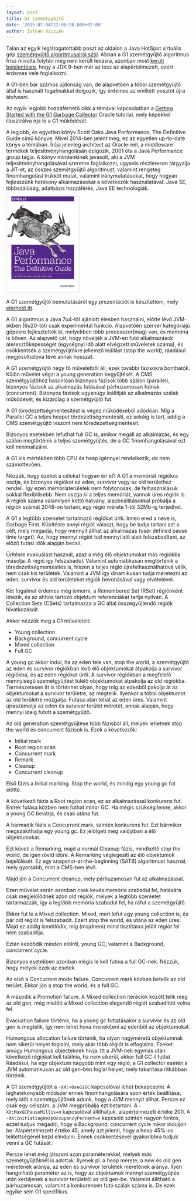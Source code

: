 ```yaml
---
layout: post
title: G1 szemétgyűjtő
date: '2015-07-04T22:00:20.000+02:00'
author: István Viczián
---
```


Talán az egyik leglátogatottabb poszt az oldalon a Java HotSpot virtuális gép
[szemétgyűjtő algoritmusairól szól](/2011/12/30/java-memoriakezeles-szemetgyujto.html). Abban a G1 szemétgyűjtő algoritmus 
friss mivolta folytán még nem került leírásra, azonban most 
[került bejelentésre](http://mail.openjdk.java.net/pipermail/jdk9-dev/2015-July/002390.html),
hogy a JDK 9-ben már az lesz az alapértelmezett, ezért érdemes vele foglalkozni.

A G1-ben bár számos újdonság van, de alapvetően a többi szemétgyűjtő által is
használt fogalmakkal dolgozik, így érdemes az említett posztot újra átolvasni.

Az egyik legjobb hozzáférhető cikk a témával kapcsolatban a 
[Getting Started with the G1 Garbage Collector](http://www.oracle.com/webfolder/technetwork/tutorials/obe/java/G1GettingStarted/index.html) 
Oracle tutorial, mely képekkel illusztrálva írja le a G1 működését.

A legjobb, és egyetlen könyv Scott Oaks Java Performance, The Definitive Guide című könyve. Mivel 2014-ben
jelent meg, ez az egyetlen up-to-date könyv a témában. Írója jelenleg architect az Oracle-nél, a middleware
termékek teljesítményhangolásán dolgozik, 2001 óta a Java Performance group tagja. A könyv mindenkinek javasolt,
aki a JVM teljesítményhangolásával szeretne foglalkozni, ugyanis részletesen tárgyalja a JIT-et, az összes
szemétgyűjtő algoritmust, valamint rengeteg finomhangolási trükköt mutat, valamint iránymutatásokat, hogy hogyan
fejlesszünk hatékony alkalmazásokat a következők használatával: Java SE, többszálúság, adatbázis hozzáférés, Java EE technológiák.

![Scott Oaks: Java Performance, The Definitive Guide](/artifacts/posts/2015-07-04-g1/java_performance_the_definitive_guide.jpg)

A G1 szemétgyűjtő bemutatásáról egy prezentációt is készítettem, mely [elérhető itt](/artifacts/2015-07_G1/2015-07_G1.html).

A G1 algoritmus a Java 7u4-től ajánlott élesben használni, előtte lévő JVM-ekben (6u20-tól)
csak experimental funkció. Alapvetően szerver kategóriájú gépekre fejlesztették ki,
melyekben több processzor(mag) van, és memória is bőven. Az alapvető cél, hogy
növeljék a JVM-en futó alkalmazások áteresztőképességét (egységnyi idő alatt
elvégzett műveletek száma), és csökkentsék a szemétgyűjtőkre jellemző leállást
(stop the world), ráadásul megjósolhatóvá téve annak hosszát.

A G1 szemétgyűjtő négy fő műveletből áll, ezek további fázisokra bonthatók.
Külön művelet végzi a young generation begyűjtését. A CMS szemétgyűjtőhöz
hasonlóan bizonyos fázisok több szálon (parallel), bizonyos fázisok
az alkalmazás futásával párhuzamosan futnak (concurrent). Bizonyos fázisok
ugyanúgy leállítják az alkalmazás szálak működését, és kizárólag a szemétgyűjtő fut.

A G1 töredezettségmentesítést is végez működéséből adódóan. Míg a Parallel GC
a teljes heapet tördezettségmentesíti, ez sokáig is tart, addig a CMS
szemétgyűjtő viszont nem töredezettségmentesít.

Bizonyos esetekben lefuthat full GC is, amikor megáll az alkalmazás, és egy szálon megtörténik
a teljes szemétgyűjtés, de a GC finomhangolásával ezt kell minimalizálni.

A G1 kis mértékben több CPU és heap igénnyel rendelkezik, de nem számottevően.

Nézzük, hogy ezeket a célokat hogyan éri el? A G1 a memóriát régiókra osztja, 
és bizonyos régiókat az eden, survivor vagy az old területhez rendeli. Így ezen
memóriaterületek nem folytonosak, de felhasználásuk sokkal flexibilisebb. Nem osztja ki a
teljes memóriát, vannak üres régiók is. A régiók száma valamilyen kettő hatvány, 
alapbeállításokkal próbálja a régiók számát 2048-on tartani, egy régió mérete 1-től 32Mb-ig
terjedhet.

A G1 a legtöbb szemetet tartalmazó régiókat üríti. Innen ered a neve is, Garbage First.
Kiürítésre annyi régiót választ, hogy be tudja tartani azt a célt, mely megadja, hogy mennyit állhat az
alkalmazás (user defined pause time target). Az, hogy mennyi régiót tud mennyi idő 
alatt felszabadítani, az előző futási idők alapján becsli.

Ürítésre evakuálást használ, azaz a még élő objektumokat más régiókba másolja.
A régió így felszabadul. Valamint automatikusan 
megtörténik a töredezettségmentesítés is, hiszen a teljes régió újrafelhasználhatóvá válik,
nem csak kis területek. Valamint a JVM így dinamikusan tudja méretezni az eden, survivor
és old területeket régiók bevonásával vagy elvételével.

Két fogalmat érdemes még ismerni, a Remembered Set (RSet) régiónként létezik, és az ahhoz 
tartozó objektum referenciákat tartja nyilván. A Collection Sets (CSets) tartalmazza a GC által
összegyűjtendő régiók hivatkozásait.

Akkor nézzük meg a G1 műveleteit:

* Young collection
* Background, concurrent cycle
* Mixed collection
* Full GC

A young gc akkor indul, ha az eden tele van, stop the world, 
a szemétgyűjtő az eden és survivor régiókban lévő élő objektumokat
átpakolja a survivor régiókba, és az eden régiókat üríti. A survivor régiókban a megfelelő
mennyiségű szemétgyűjtést túlélő objektumokat átpakolja az old régiókba. Természetesen itt
is történhet olyan, hogy míg az edenből pakolja át az objektumokat a survivor területre,
az megtelik. Ilyenkor a többi objektumot az old területre mozgatja.
Futása után tehát az eden üres. Valamint újraszámolja 
az eden és survivor terület méretét, annak alapján, hogy mennyi ideig futott a szemétgyűjtő.

Az old generation szemétgyűjtése több fázisból áll, melyek lehetnek stop the world és concurrent fázisok is. 
Ezek a következők:

* Initial mark
* Root region scan
* Concurrent mark
* Remark
* Cleanup
* Concurrent cleanup

Első fázis a Initial marking. Stop the world, és mindig egy young gc fut előtte.

A következő fázis a Root region scan, ez az alkalmazással konkurens fut. Ennek futása közben nem futhat minor GC. 
Ha mégis szükség lenne, akkor a young GC bevárja, és csak utána fut.

A harmadik fázis a Concurrent mark, szintén konkurens fut. Ezt bármikor megszakíthatja egy young gc. Ez
jelölgeti meg valójában a élő objektumokat.

Ezt követi a Remarking, majd a normál Cleanup fázis, mindkettő stop the world, de igen rövid időre. A Remarking
véglegesíti az élő objektumok bejelölését. Ez egy snapshot-at-the-beginning (SATB) algoritmust használ, mely
gyorsabb, mint a CMS-ben lévő.

Majd jön a Concurrent cleanup, mely párhuzamosan fut az alkalmazással.

Ezen művelet során azonban csak kevés memória szabadul fel, hatására csak megjelölődnek azon old régiók,
melyek a legtöbb szemetet tartalmazzák, így a legtöbb memória szabadul fel, ha ráfut a szemétgyűjtő.

Ekkor fut le a Mixed collection. Mixed, mert lefut egy young collection is, és pár old régiót is felszabadít.
Ezért stop the world, és utána az eden üres. Majd ez addig ismétlődik, míg (majdnem) mind tisztításra 
jelölt régiót fel nem szabadítja.

Eztán kezdődik minden elölről, young GC, valamint a Background, concurrent cycle.

Bizonyos esetekben azonban mégis le kell futnia a full GC-nek. Nézzük, hogy melyek ezek az esetek.

Az első a Concurrent mode failure. Concurrent mark közben betelik az old terület. Ekkor jön a stop
the world, és a full GC.

A második a Promotion failure. A Mixed collection iterációk között telik meg az old gen, még mielőtt
a Mixed collection elegendő régiót szabadított volna fel.

Evacuation failure történik, ha a young gc futtatásakor a survivor és az old gen is megtelik, így nem
lehet hova menekíteni az edenből az objektumokat.

Humongous allocation failure történik, ha olyan nagyméretű objektumnak nem sikerül helyet foglalni, mely
akár több régiót is elfoglalna. Ezeket amúgy Humongous objecteknek hívja.
Itt a JVM-nek egymás után következő régiókat kell találnia, ha nem sikerül, akkor
full GC-t futtat. Ráadásul, ha egy objektum nagyobb mint egy régió, a G1 collector esetén a JVM automatikusan
az old gen-ben foglal helyet, mely takarítása ritkábban történik.

A G1 szemétgyűjtőt a `-XX:+UseG1GC` kapcsolóval lehet bekapcsolni. A leghatékonyabb
módszer ennek finomhangolására azon érték beállítása, mely időt a szemétgyűjtőnek adunk, hogy a JVM mennyit 
állhat. Persze ez csak egy célszám, a JVM megpróbálja ezt betartani. A `-XX:MaxGCPauseMillis=n` kapcsolóval
állíthatjuk, alapértelmezett értéke 200. A `-XX:InitiatingHeapOccupancyPercent=n` kapcsoló szintén nagyon fontos,
ezzel tudjuk megadni, hogy a Background, concurrent cycle mikor induljon be. Alapértelmezett értéke 45, amely 
azt jelenti, hogy a heap 45%-os telítettségénél kezd elindulni. Ennek csökkentésével gyakoribbra tudjuk venni
a GC futását.

Persze lehet még játszani azon paraméterekkel, melyek más szemétgyűjtőknél is adottak. Ilyenek pl. a heap mérete,
a new és old gen méretének aránya, az eden és survivor területek méretének aránya. Ilyen hangolható paraméter az is,
hogy az objektumok mennyi szemétgyűjtés után kerüljenek a survivor területről az old gen-be. Valamint állítható
a párhuzamosan, valamint a konkurensen futó szálak száma is. De ezek egyike sem G1 specifikus.
